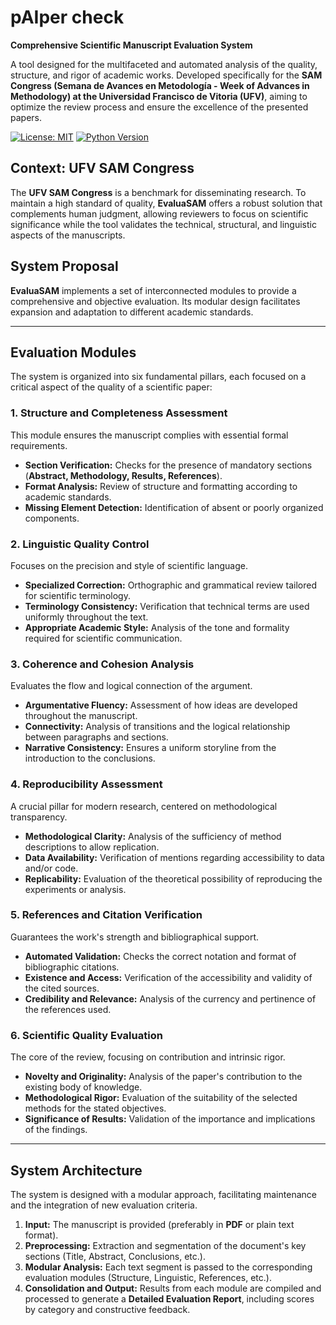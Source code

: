 # pAIper check
**Comprehensive Scientific Manuscript Evaluation System**

A tool designed for the multifaceted and automated analysis of the quality, structure, and rigor of academic works. Developed specifically for the **SAM Congress (Semana de Avances en Metodología - Week of Advances in Methodology) at the Universidad Francisco de Vitoria (UFV)**, aiming to optimize the review process and ensure the excellence of the presented papers.

[![License: MIT](https://img.shields.io/badge/License-MIT-yellow.svg)](https://opensource.org/licenses/MIT)
[![Python Version](https://img.shields.io/badge/Python-3.9%2B-blue)]()

## Context: UFV SAM Congress

The **UFV SAM Congress** is a benchmark for disseminating research. To maintain a high standard of quality, **EvaluaSAM** offers a robust solution that complements human judgment, allowing reviewers to focus on scientific significance while the tool validates the technical, structural, and linguistic aspects of the manuscripts.

## System Proposal

**EvaluaSAM** implements a set of interconnected modules to provide a comprehensive and objective evaluation. Its modular design facilitates expansion and adaptation to different academic standards.

---
## Evaluation Modules
The system is organized into six fundamental pillars, each focused on a critical aspect of the quality of a scientific paper:

### 1. Structure and Completeness Assessment
This module ensures the manuscript complies with essential formal requirements.
* **Section Verification:** Checks for the presence of mandatory sections (**Abstract, Methodology, Results, References**).
* **Format Analysis:** Review of structure and formatting according to academic standards.
* **Missing Element Detection:** Identification of absent or poorly organized components.

### 2. Linguistic Quality Control
Focuses on the precision and style of scientific language.
* **Specialized Correction:** Orthographic and grammatical review tailored for scientific terminology.
* **Terminology Consistency:** Verification that technical terms are used uniformly throughout the text.
* **Appropriate Academic Style:** Analysis of the tone and formality required for scientific communication.

### 3. Coherence and Cohesion Analysis
Evaluates the flow and logical connection of the argument.
* **Argumentative Fluency:** Assessment of how ideas are developed throughout the manuscript.
* **Connectivity:** Analysis of transitions and the logical relationship between paragraphs and sections.
* **Narrative Consistency:** Ensures a uniform storyline from the introduction to the conclusions.

### 4. Reproducibility Assessment
A crucial pillar for modern research, centered on methodological transparency.
* **Methodological Clarity:** Analysis of the sufficiency of method descriptions to allow replication.
* **Data Availability:** Verification of mentions regarding accessibility to data and/or code.
* **Replicability:** Evaluation of the theoretical possibility of reproducing the experiments or analysis.

### 5. References and Citation Verification
Guarantees the work's strength and bibliographical support.
* **Automated Validation:** Checks the correct notation and format of bibliographic citations.
* **Existence and Access:** Verification of the accessibility and validity of the cited sources.
* **Credibility and Relevance:** Analysis of the currency and pertinence of the references used.

### 6. Scientific Quality Evaluation
The core of the review, focusing on contribution and intrinsic rigor.
* **Novelty and Originality:** Analysis of the paper's contribution to the existing body of knowledge.
* **Methodological Rigor:** Evaluation of the suitability of the selected methods for the stated objectives.
* **Significance of Results:** Validation of the importance and implications of the findings.

---
## System Architecture
The system is designed with a modular approach, facilitating maintenance and the integration of new evaluation criteria.

1.  **Input:** The manuscript is provided (preferably in **PDF** or plain text format).
2.  **Preprocessing:** Extraction and segmentation of the document's key sections (Title, Abstract, Conclusions, etc.).
3.  **Modular Analysis:** Each text segment is passed to the corresponding evaluation modules (Structure, Linguistic, References, etc.).
4.  **Consolidation and Output:** Results from each module are compiled and processed to generate a **Detailed Evaluation Report**, including scores by category and constructive feedback.
